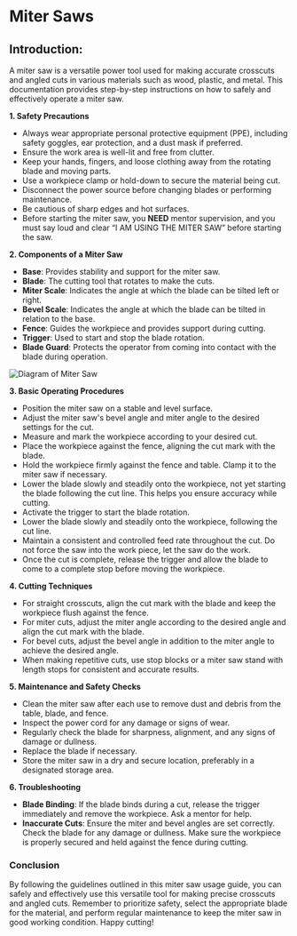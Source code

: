 # Miter Saws
## Introduction:

A miter saw is a versatile power tool used for making accurate crosscuts and angled cuts in various materials such as wood, plastic, and metal. This documentation provides step-by-step instructions on how to safely and effectively operate a miter saw.

**1. Safety Precautions**

- Always wear appropriate personal protective equipment (PPE), including safety goggles, ear protection, and a dust mask if preferred.
- Ensure the work area is well-lit and free from clutter.
- Keep your hands, fingers, and loose clothing away from the rotating blade and moving parts.
- Use a workpiece clamp or hold-down to secure the material being cut.
- Disconnect the power source before changing blades or performing maintenance.
- Be cautious of sharp edges and hot surfaces.
- Before starting the miter saw, you **NEED** mentor supervision, and you must say loud and clear “I AM USING THE MITER SAW” before starting the saw.

**2. Components of a Miter Saw**

- **Base**: Provides stability and support for the miter saw.
- **Blade**: The cutting tool that rotates to make the cuts.
- **Miter Scale**: Indicates the angle at which the blade can be tilted left or right.
- **Bevel Scale**: Indicates the angle at which the blade can be tilted in relation to the base.
- **Fence**: Guides the workpiece and provides support during cutting.
- **Trigger**: Used to start and stop the blade rotation.
- **Blade Guard**: Protects the operator from coming into contact with the blade during operation.

![Diagram of Miter Saw](https://cdn.discordapp.com/attachments/983922080879869962/1127042820402851910/capture8_orig.png)

**3. Basic Operating Procedures**
 
- Position the miter saw on a stable and level surface.
- Adjust the miter saw's bevel angle and miter angle to the desired settings for the cut.
- Measure and mark the workpiece according to your desired cut.
- Place the workpiece against the fence, aligning the cut mark with the blade.
- Hold the workpiece firmly against the fence and table. Clamp it to the miter saw if necessary.
- Lower the blade slowly and steadily onto the workpiece, not yet starting the blade following the cut line. This helps you ensure accuracy while cutting.
- Activate the trigger to start the blade rotation.
- Lower the blade slowly and steadily onto the workpiece, following the cut line.
- Maintain a consistent and controlled feed rate throughout the cut. Do not force the saw into the work piece, let the saw do the work.
- Once the cut is complete, release the trigger and allow the blade to come to a complete stop before moving the workpiece.

**4. Cutting Techniques**

- For straight crosscuts, align the cut mark with the blade and keep the workpiece flush against the fence.
- For miter cuts, adjust the miter angle according to the desired angle and align the cut mark with the blade.
- For bevel cuts, adjust the bevel angle in addition to the miter angle to achieve the desired angle.
- When making repetitive cuts, use stop blocks or a miter saw stand with length stops for consistent and accurate results.

**5. Maintenance and Safety Checks**

- Clean the miter saw after each use to remove dust and debris from the table, blade, and fence.
- Inspect the power cord for any damage or signs of wear.
- Regularly check the blade for sharpness, alignment, and any signs of damage or dullness.
- Replace the blade if necessary.
- Store the miter saw in a dry and secure location, preferably in a designated storage area.

**6. Troubleshooting**

- **Blade Binding**: If the blade binds during a cut, release the trigger immediately and remove the workpiece. Ask a mentor for help.
- **Inaccurate Cuts**: Ensure the miter and bevel angles are set correctly. Check the blade for any damage or dullness. Make sure the workpiece is properly secured and held against the fence during cutting.

### **Conclusion**

By following the guidelines outlined in this miter saw usage guide, you can safely and effectively use this versatile tool for making precise crosscuts and angled cuts. Remember to prioritize safety, select the appropriate blade for the material, and perform regular maintenance to keep the miter saw in good working condition. Happy cutting!